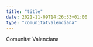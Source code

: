 ```yaml
---
title: "title"
date: 2021-11-09T14:26:33+01:00
type: "comunitatvalenciana"
---
```

Comunitat Valenciana